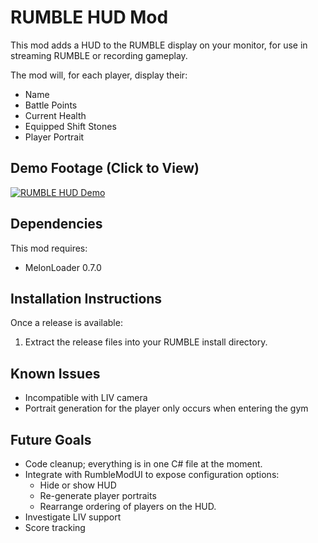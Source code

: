 # RUMBLE HUD Mod

This mod adds a HUD to the RUMBLE display on your monitor, for use in streaming
RUMBLE or recording gameplay.

The mod will, for each player, display their:
  - Name
  - Battle Points
  - Current Health
  - Equipped Shift Stones
  - Player Portrait

## Demo Footage (Click to View)

[![RUMBLE HUD Demo](https://img.youtube.com/vi/MW8i_r3l8gQ/0.jpg)](https://www.youtube.com/watch?v=MW8i_r3l8gQ)

## Dependencies

This mod requires:
 - MelonLoader 0.7.0

## Installation Instructions

Once a release is available:
1. Extract the release files into your RUMBLE install directory.

## Known Issues

- Incompatible with LIV camera
- Portrait generation for the player only occurs when entering the gym

## Future Goals

- Code cleanup; everything is in one C# file at the moment.
- Integrate with RumbleModUI to expose configuration options:
  - Hide or show HUD
  - Re-generate player portraits
  - Rearrange ordering of players on the HUD.
- Investigate LIV support
- Score tracking